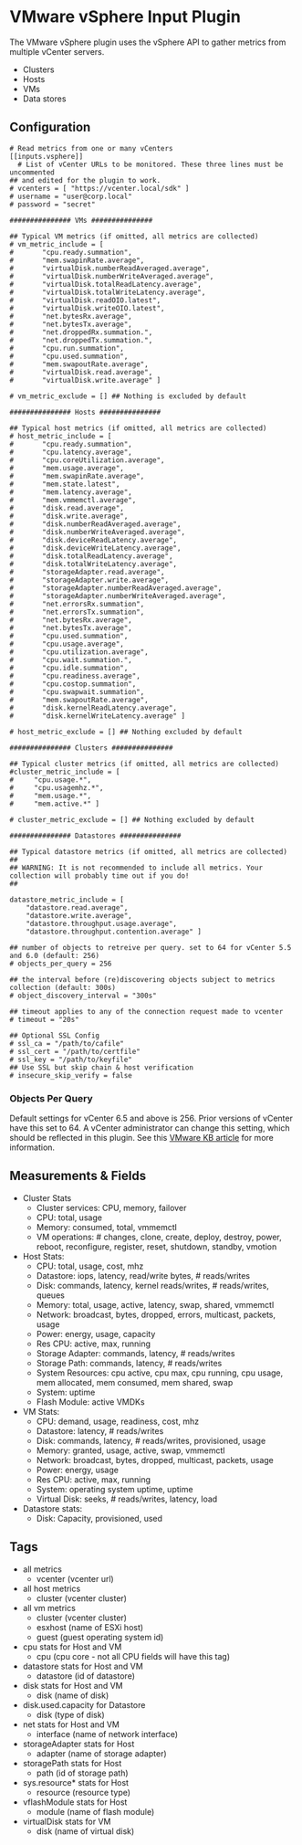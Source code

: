 # VMware vSphere Input Plugin

The VMware vSphere plugin uses the vSphere API to gather metrics from multiple vCenter servers.
 
* Clusters
* Hosts
* VMs
* Data stores

## Configuration

```
# Read metrics from one or many vCenters
[[inputs.vsphere]]
  # List of vCenter URLs to be monitored. These three lines must be uncommented
## and edited for the plugin to work.
# vcenters = [ "https://vcenter.local/sdk" ]
# username = "user@corp.local"
# password = "secret"

############### VMs ###############

## Typical VM metrics (if omitted, all metrics are collected)
# vm_metric_include = [
#		"cpu.ready.summation",
#		"mem.swapinRate.average",
#		"virtualDisk.numberReadAveraged.average",
#		"virtualDisk.numberWriteAveraged.average",
#		"virtualDisk.totalReadLatency.average",
#		"virtualDisk.totalWriteLatency.average",
#		"virtualDisk.readOIO.latest",
#		"virtualDisk.writeOIO.latest",
#		"net.bytesRx.average",
#		"net.bytesTx.average",
#		"net.droppedRx.summation.",
#		"net.droppedTx.summation.",
#		"cpu.run.summation",
#		"cpu.used.summation",
#		"mem.swapoutRate.average",
#		"virtualDisk.read.average",
#		"virtualDisk.write.average" ]

# vm_metric_exclude = [] ## Nothing is excluded by default

############### Hosts ###############

## Typical host metrics (if omitted, all metrics are collected)
# host_metric_include = [
#		"cpu.ready.summation",
#		"cpu.latency.average",
#		"cpu.coreUtilization.average",
#		"mem.usage.average",
#		"mem.swapinRate.average",
#		"mem.state.latest",
#		"mem.latency.average",
#		"mem.vmmemctl.average",
#		"disk.read.average",
#		"disk.write.average",
#		"disk.numberReadAveraged.average",
#		"disk.numberWriteAveraged.average",
#		"disk.deviceReadLatency.average",
#		"disk.deviceWriteLatency.average",
#		"disk.totalReadLatency.average",
#		"disk.totalWriteLatency.average",
#		"storageAdapter.read.average",
#		"storageAdapter.write.average",
#		"storageAdapter.numberReadAveraged.average",
#		"storageAdapter.numberWriteAveraged.average",
#		"net.errorsRx.summation",
#		"net.errorsTx.summation",
#		"net.bytesRx.average",
#		"net.bytesTx.average",
#		"cpu.used.summation",
#		"cpu.usage.average",
#		"cpu.utilization.average",
#		"cpu.wait.summation.",
#		"cpu.idle.summation",
#		"cpu.readiness.average",
#		"cpu.costop.summation",
#		"cpu.swapwait.summation",
#		"mem.swapoutRate.average",
#		"disk.kernelReadLatency.average",
#		"disk.kernelWriteLatency.average" ]

# host_metric_exclude = [] ## Nothing excluded by default

############### Clusters ###############

## Typical cluster metrics (if omitted, all metrics are collected)
#cluster_metric_include = [
#	  "cpu.usage.*",
#	  "cpu.usagemhz.*",
#	  "mem.usage.*",
#	  "mem.active.*" ]

# cluster_metric_exclude = [] ## Nothing excluded by default

############### Datastores ###############

## Typical datastore metrics (if omitted, all metrics are collected)
##
## WARNING: It is not recommended to include all metrics. Your collection will probably time out if you do!
##

datastore_metric_include = [
	"datastore.read.average",
	"datastore.write.average",
	"datastore.throughput.usage.average",	
	"datastore.throughput.contention.average" ]

## number of objects to retreive per query. set to 64 for vCenter 5.5 and 6.0 (default: 256)
# objects_per_query = 256

## the interval before (re)discovering objects subject to metrics collection (default: 300s)
# object_discovery_interval = "300s"

## timeout applies to any of the connection request made to vcenter
# timeout = "20s"

## Optional SSL Config
# ssl_ca = "/path/to/cafile"
# ssl_cert = "/path/to/certfile"
# ssl_key = "/path/to/keyfile"
## Use SSL but skip chain & host verification
# insecure_skip_verify = false 
``` 

### Objects Per Query

Default settings for vCenter 6.5 and above is 256. Prior versions of vCenter have this set to 64. A vCenter administrator
can change this setting, which should be reflected in this plugin. See this [VMware KB article](https://kb.vmware.com/s/article/2107096)
for more information.

## Measurements &amp; Fields

- Cluster Stats
	- Cluster services: CPU, memory, failover
	- CPU: total, usage
	- Memory: consumed, total, vmmemctl
	- VM operations: # changes, clone, create, deploy, destroy, power, reboot, reconfigure, register, reset, shutdown, standby, vmotion
- Host Stats:
	- CPU: total, usage, cost, mhz
	- Datastore: iops, latency, read/write bytes, # reads/writes
	- Disk: commands, latency, kernel reads/writes, # reads/writes, queues
	- Memory: total, usage, active, latency, swap, shared, vmmemctl
	- Network: broadcast, bytes, dropped, errors, multicast, packets, usage
	- Power: energy, usage, capacity
	- Res CPU: active, max, running
	- Storage Adapter: commands, latency, # reads/writes
	- Storage Path: commands, latency, # reads/writes
	- System Resources: cpu active, cpu max, cpu running, cpu usage, mem allocated, mem consumed, mem shared, swap
	- System: uptime
	- Flash Module: active VMDKs 
- VM Stats:
	- CPU: demand, usage, readiness, cost, mhz
	- Datastore: latency, # reads/writes
	- Disk: commands, latency, # reads/writes, provisioned, usage
	- Memory: granted, usage, active, swap, vmmemctl
	- Network: broadcast, bytes, dropped, multicast, packets, usage
	- Power: energy, usage
	- Res CPU: active, max, running
	- System: operating system uptime, uptime
	- Virtual Disk: seeks, # reads/writes, latency, load 
- Datastore stats:
	- Disk: Capacity, provisioned, used  
	
## Tags
- all metrics
	- vcenter (vcenter url)
- all host metrics
	- cluster (vcenter cluster)
- all vm metrics
	- cluster (vcenter cluster)
	- esxhost (name of ESXi host)
	- guest (guest operating system id)
- cpu stats for Host and VM
	- cpu (cpu core - not all CPU fields will have this tag)
- datastore stats for Host and VM
	- datastore (id of datastore)
- disk stats for Host and VM
	- disk (name of disk)
- disk.used.capacity for Datastore
	- disk (type of disk)
- net stats for Host and VM
	- interface (name of network interface)
- storageAdapter stats for Host
	- adapter (name of storage adapter)
- storagePath stats for Host 
	- path (id of storage path)
- sys.resource* stats for Host
	- resource (resource type)
- vflashModule stats for Host
	- module (name of flash module)
- virtualDisk stats for VM
	- disk (name of virtual disk)
